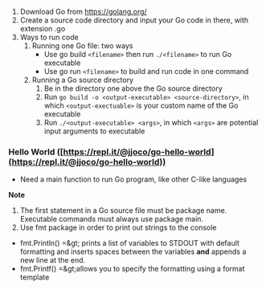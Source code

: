 1. Download Go from https://golang.org/
2. Create a source code directory and input your Go code in there, with extension .go
3. Ways to run code
    1. Running one Go file: two ways
        - Use go build `<filename>` then run `./<filename>` to run Go executable
        - Use go run `<filename>` to build and run code in one command
    2. Running a Go source directory
        1. Be in the directory one above the Go source directory
        2. Run `go build -o <output-executable> <source-directory>`, in which `<output-exectuable>` is your custom name of the Go executable
        3. Run `./<output-executable> <args>`, in which `<args>` are potential input arguments to executable

### Hello World ([https://repl.it/@jjoco/go-hello-world](https://repl.it/@jjoco/go-hello-world))

- Need a main function to run Go program, like other C-like languages

**Note**

1. The first statement in a Go source file must be package name. Executable commands must always use package main.
2. Use fmt package in order to print out strings to the console
  - fmt.Println() =\&gt; prints a list of variables to STDOUT with default formatting and inserts spaces between the variables  **and**  appends a new line at the end.
  - fmt.Printf() =\&gt;allows you to specify the formatting using a format template